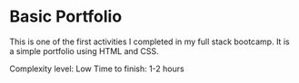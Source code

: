 # Basic Portfolio
This is one of the first activities I completed in my full stack bootcamp. It is a simple portfolio using HTML and CSS. 

Complexity level: Low
Time to finish: 1-2 hours
